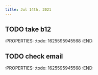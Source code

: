 ```yaml
---
title: Jul 14th, 2021
---
```


## TODO take b12
:PROPERTIES:
:todo: 1625595945568
:END:
## TODO check email
:PROPERTIES:
:todo: 1625595945568
:END:
